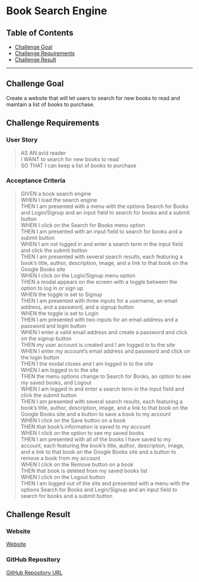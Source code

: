 # Book Search Engine

## Table of Contents
* [Challenge Goal](#challenge-goal)
* [Challenge Requirements](#challenge-requirements)
* [Challenge Result](#challenge-result)
---

## Challenge Goal
Create a website that will let users to search for new books to read and maintain a list of books to purchase.

## Challenge Requirements

### User Story
>AS AN avid reader <br>
I WANT to search for new books to read <br>
SO THAT I can keep a list of books to purchase <br>

### Acceptance Criteria
>GIVEN a book search engine <br>
WHEN I load the search engine <br>
THEN I am presented with a menu with the options Search for Books and Login/Signup and an input field to search for books and a submit button <br>
WHEN I click on the Search for Books menu option <br>
THEN I am presented with an input field to search for books and a submit button <br>
WHEN I am not logged in and enter a search term in the input field and click the submit button <br>
THEN I am presented with several search results, each featuring a book’s title, author, description, image, and a link to that book on the Google Books site <br>
WHEN I click on the Login/Signup menu option <br>
THEN a modal appears on the screen with a toggle between the option to log in or sign up <br>
WHEN the toggle is set to Signup <br>
THEN I am presented with three inputs for a username, an email address, and a password, and a signup button <br>
WHEN the toggle is set to Login <br>
THEN I am presented with two inputs for an email address and a password and login button <br>
WHEN I enter a valid email address and create a password and click on the signup button <br>
THEN my user account is created and I am logged in to the site <br>
WHEN I enter my account’s email address and password and click on the login button <br>
THEN I the modal closes and I am logged in to the site <br>
WHEN I am logged in to the site <br>
THEN the menu options change to Search for Books, an option to see my saved books, and Logout <br>
WHEN I am logged in and enter a search term in the input field and click the submit button <br>
THEN I am presented with several search results, each featuring a book’s title, author, description, image, and a link to that book on the Google Books site and a button to save a book to my account <br>
WHEN I click on the Save button on a book <br>
THEN that book’s information is saved to my account <br>
WHEN I click on the option to see my saved books <br>
THEN I am presented with all of the books I have saved to my account, each featuring the book’s title, author, description, image, and a link to that book on the Google Books site and a button to remove a book from my account <br>
WHEN I click on the Remove button on a book <br>
THEN that book is deleted from my saved books list <br>
WHEN I click on the Logout button <br>
THEN I am logged out of the site and presented with a menu with the options Search for Books and Login/Signup and an input field to search for books and a submit button <br>


## Challenge Result

### Website
[Website]()

### GitHub Repository
[GitHub Repository URL](https://github.com/marioessig/book-search-engine)